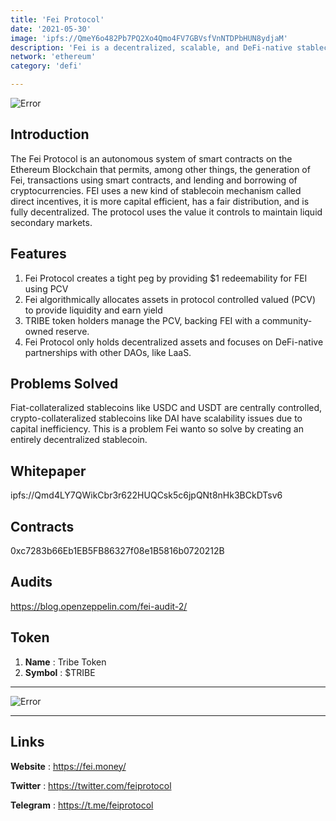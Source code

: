 ```yaml
---
title: 'Fei Protocol'
date: '2021-05-30'
image: 'ipfs://QmeY6o482Pb7PQ2Xo4Qmo4FV7GBVsfVnNTDPbHUN8ydjaM'
description: 'Fei is a decentralized, scalable, and DeFi-native stablecoin protocol.'
network: 'ethereum'
category: 'defi'

---
```


![Error](ipfs://QmUbpEHpSYZwQPpXViTpSboEPDmgFDB1LYvQhXuXcgAjKu)

## Introduction

The Fei Protocol is an autonomous system of smart contracts on the Ethereum Blockchain that permits, among other things, the generation of Fei, transactions using smart contracts, and lending and borrowing of cryptocurrencies. FEI uses a new kind of stablecoin mechanism called direct incentives, it is more capital efficient, has a fair distribution, and is fully decentralized. The protocol uses the value it controls to maintain liquid secondary markets.



## Features

1. Fei Protocol creates a tight peg by providing $1 redeemability for FEI using PCV
2. Fei algorithmically allocates assets in protocol controlled valued (PCV) to provide liquidity and earn yield
3. TRIBE token holders manage the PCV, backing FEI with a community-owned reserve.
4. Fei Protocol only holds decentralized assets and focuses on DeFi-native partnerships with other DAOs, like LaaS.

## Problems Solved

Fiat-collateralized stablecoins like USDC and USDT are centrally controlled, crypto-collateralized stablecoins like DAI have scalability issues due to capital inefficiency. This is a problem Fei wanto so solve by creating an entirely decentralized stablecoin.


## Whitepaper

ipfs://Qmd4LY7QWikCbr3r622HUQCsk5c6jpQNt8nHk3BCkDTsv6

## Contracts

0xc7283b66Eb1EB5FB86327f08e1B5816b0720212B

## Audits
https://blog.openzeppelin.com/fei-audit-2/




## Token 

1. **Name** : Tribe Token
2. **Symbol** : $TRIBE

---

![Error](ipfs://QmNphHuz8zVSZJm1R2YaV2DPKzQ7F3gREQ2zdrXdcdTuZd)


---

## Links

**Website** : <https://fei.money/>

**Twitter** : <https://twitter.com/feiprotocol>

**Telegram** : <https://t.me/feiprotocol>
